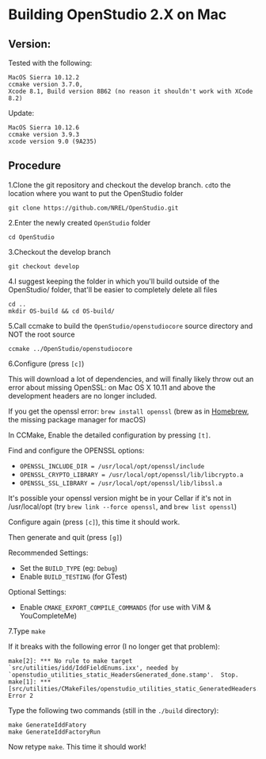 
# Building OpenStudio 2.X on Mac


## Version:
Tested with the following:

    MacOS Sierra 10.12.2
    ccmake version 3.7.0, 
    Xcode 8.1, Build version 8B62 (no reason it shouldn't work with XCode 8.2)

Update:

    MacOS Sierra 10.12.6
    ccmake version 3.9.3
    xcode version 9.0 (9A235)


## Procedure

1.Clone the git repository and checkout the develop branch. `cd`to the location where you want to put the OpenStudio folder

    git clone https://github.com/NREL/OpenStudio.git

2.Enter the newly created `OpenStudio` folder

    cd OpenStudio

3.Checkout the develop branch

    git checkout develop

4.I suggest keeping the folder in which you'll build outside of the OpenStudio/ folder, that'll be easier to completely delete all files

    cd ..
    mkdir OS-build && cd OS-build/

5.Call ccmake to build the `OpenStudio/openstudiocore` source directory and NOT the root source

    ccmake ../OpenStudio/openstudiocore

6.Configure (press `[c]`)

This will download a lot of dependencies, and will finally likely throw out an error about missing OpenSSL: on Mac OS X 10.11 and above the development headers are no longer included.

If you get the openssl error: `brew install openssl` (brew as in [Homebrew](https://brew.sh/), the missing package manager for macOS)

In CCMake, Enable the detailed configuration by pressing `[t]`.

Find and configure the OPENSSL options:

* `OPENSSL_INCLUDE_DIR = /usr/local/opt/openssl/include`
* `OPENSSL_CRYPTO_LIBRARY = /usr/local/opt/openssl/lib/libcrypto.a`
* `OPENSSL_SSL_LIBRARY = /usr/local/opt/openssl/lib/libssl.a`

It's possible your openssl version might be in your Cellar if it's not in /usr/local/opt
(try `brew link --force openssl`, and `brew list openssl`)

Configure again (press `[c]`), this time it should work.

Then generate and quit (press `[g]`)

Recommended Settings:

* Set the `BUILD_TYPE` (eg: `Debug`)
* Enable `BUILD_TESTING` (for GTest)

Optional Settings:

* Enable `CMAKE_EXPORT_COMPILE_COMMANDS` (for use with ViM & YouCompleteMe)


7.Type `make`

If it breaks with the following error (I no longer get that problem):

    make[2]: *** No rule to make target `src/utilities/idd/IddFieldEnums.ixx', needed by `openstudio_utilities_static_HeadersGenerated_done.stamp'.  Stop.
    make[1]: *** [src/utilities/CMakeFiles/openstudio_utilities_static_GeneratedHeaders.dir/all] Error 2

Type the following two commands (still in the `./build` directory):

    make GenerateIddFatory
    make GenerateIddFactoryRun

Now retype `make`. This time it should work!

